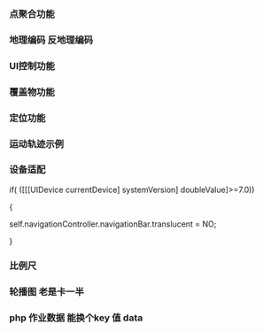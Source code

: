 ### 点聚合功能

### 地理编码 反地理编码

### UI控制功能

### 覆盖物功能

### 定位功能

### 运动轨迹示例



### 设备适配

 if( ([[[UIDevice currentDevice] systemVersion] doubleValue]>=7.0))

 {

 self.navigationController.navigationBar.translucent = NO;

 }


### 比例尺   


### 轮播图 老是卡一半


### php 作业数据 能换个key 值  data
